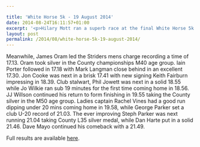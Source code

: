 ```yaml
---

title: 'White Horse 5k - 19 August 2014'
date: 2014-08-24T16:11:57+01:00
excerpt: '<p>Hilary Mott ran a superb race at the final White Horse 5k of 2014 held at Sandhurst village. Mott ran a scintillating 17.51 to smash her own club record by 17 seconds and taking the Gloucestershire championships gold medal. Striders ladies also won the team prize.</p>'
layout: post
permalink: /2014/08/white-horse-5k-19-august-2014/
---
```

Meanwhile, James Oram led the Striders mens charge recording a time of 17.13. Oram took silver in the County championships M40 age group. Iain Porter followed in 17.18 with Mark Langman close behind in an excellent 17.30. Jon Cooke was next in a brisk 17.41 with new signing Keith Fairburn impressing in 18.39. Club stalwart, Phil Jowett was next in a solid 18.55 while Jo Wilkie ran sub 19 minutes for the first time coming home in 18.56. JJ Willson continued his return to form finishing in 19.55 taking the County silver in the M50 age group. Ladies captain Rachel Vines had a good run dipping under 20 mins coming home in 19.58, while George Parker set a club U-20 record of 21.03. The ever improving Steph Parker was next running 21.04 taking County L35 silver medal, while Dan Harte put in a solid 21.46. Dave Mayo continued his comeback with a 21.49.

Full results are available <a href="http://www.severnathletic.org.uk/wp-content/uploads/2014/08/White-Horse-5k-August-2014.doc" target="_blank" rel="nofollow">here</a>.
